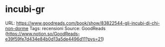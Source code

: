 # incubi-gr

URL: https://www.goodreads.com/book/show/83822544-gli-incubi-di-chi-non-dorme
Tags: recensioni
Source: GoodReads (https://www.notion.so/GoodReads-e39f59fe7d434e84b0d13a5de4496d11?pvs=21)